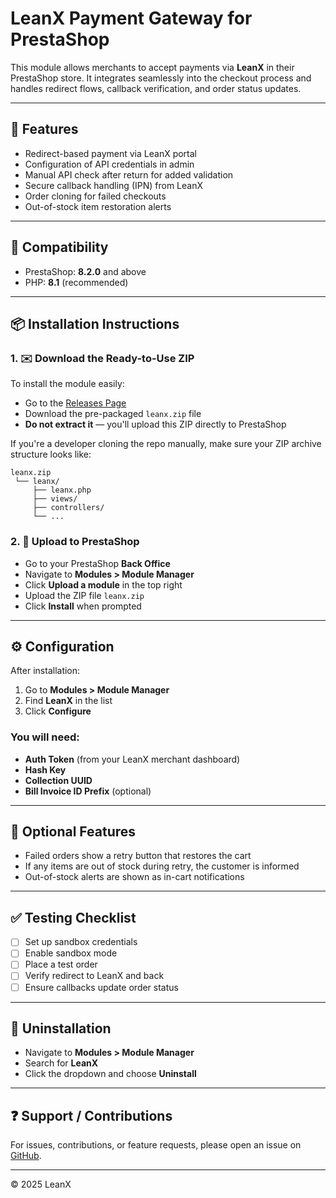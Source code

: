 # LeanX Payment Gateway for PrestaShop

This module allows merchants to accept payments via **LeanX** in their PrestaShop store. It integrates seamlessly into the checkout process and handles redirect flows, callback verification, and order status updates.

---

## 📁 Features
- Redirect-based payment via LeanX portal
- Configuration of API credentials in admin
- Manual API check after return for added validation
- Secure callback handling (IPN) from LeanX
- Order cloning for failed checkouts
- Out-of-stock item restoration alerts

---

## 📆 Compatibility
- PrestaShop: **8.2.0** and above
- PHP: **8.1** (recommended)

---

## 📦 Installation Instructions

### 1. ✉️ Download the Ready-to-Use ZIP

To install the module easily:

- Go to the [Releases Page](https://github.com/AdamSallehLeanis/leanx-prestashop/releases)
- Download the pre-packaged `leanx.zip` file
- **Do not extract it** — you'll upload this ZIP directly to PrestaShop

If you're a developer cloning the repo manually, make sure your ZIP archive structure looks like:

```
leanx.zip
 └── leanx/
     ├── leanx.php
     ├── views/
     ├── controllers/
     └── ...
```
### 2. 📂 Upload to PrestaShop
- Go to your PrestaShop **Back Office**
- Navigate to **Modules > Module Manager**
- Click **Upload a module** in the top right
- Upload the ZIP file `leanx.zip`
- Click **Install** when prompted

---

## ⚙️ Configuration
After installation:

1. Go to **Modules > Module Manager**
2. Find **LeanX** in the list
3. Click **Configure**

### You will need:
- **Auth Token** (from your LeanX merchant dashboard)
- **Hash Key**
- **Collection UUID**
- **Bill Invoice ID Prefix** (optional)

---

## 🌟 Optional Features

- Failed orders show a retry button that restores the cart
- If any items are out of stock during retry, the customer is informed
- Out-of-stock alerts are shown as in-cart notifications

---

## ✅ Testing Checklist
- [ ] Set up sandbox credentials
- [ ] Enable sandbox mode
- [ ] Place a test order
- [ ] Verify redirect to LeanX and back
- [ ] Ensure callbacks update order status

---

## 🚫 Uninstallation
- Navigate to **Modules > Module Manager**
- Search for **LeanX**
- Click the dropdown and choose **Uninstall**

---

## ❓ Support / Contributions
For issues, contributions, or feature requests, please open an issue on [GitHub](https://github.com/AdamSallehLeanis/leanx-prestashop/issues).

---

© 2025 LeanX